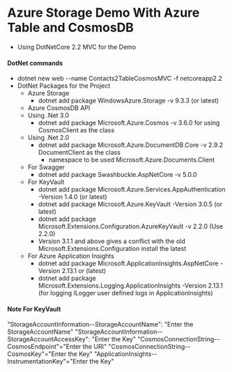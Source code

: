 # Azure Storage Demo With Azure Table and CosmosDB

- Using DotNetCore 2.2 MVC for the Demo

#### DotNet commands

- dotnet new web --name Contacts2TableCosmosMVC -f netcoreapp2.2
- DotNet Packages for the Project
  - Azure Storage
    - dotnet add package WindowsAzure.Storage -v 9.3.3 (or latest)
  - Azure CosmosDB API
  - Using .Net 3.0
    - dotnet add package Microsoft.Azure.Cosmos -v 3.6.0 for using CosmosClient as the class
  - Using .Net 2.0
    - dotnet add package Microsoft.Azure.DocumentDB.Core -v 2.9.2 DocumentClient as the class
      - namespace to be used Microsoft.Azure.Documents.Client
  - For Swagger
    - dotnet add package Swashbuckle.AspNetCore -v 5.0.0
  - For KeyVault
    - dotnet add package Microsoft.Azure.Services.AppAuthentication -Version 1.4.0 (or latest)
    - dotnet add package Microsoft.Azure.KeyVault -Version 3.0.5 (or latest)
    - dotnet add package Microsoft.Extensions.Configuration.AzureKeyVault -v  2.2.0 (Use 2.2.0)
    - Version 3.1.1 and above gives a conflict with the old Microsoft.Extensions.Configuration install the latest
  - For Azure Application Insights
    - dotnet add package Microsoft.ApplicationInsights.AspNetCore -Version 2.13.1 or (latest)
    - dotnet add package Microsoft.Extensions.Logging.ApplicationInsights -Version 2.13.1 (for logging ILogger user defined logs in ApplicationInsights)

#### Note For KeyVault

"StorageAccountInformation--StorageAccountName": "Enter the StorageAccountName"
"StorageAccountInformation--StorageAccountAccessKey": "Enter the Key"
"CosmosConnectionString--CosmosEndpoint"="Enter the URI"
"CosmosConnectionString--CosmosKey"="Enter the Key"
"ApplicationInsights--InstrumentationKey"="Enter the Key"
